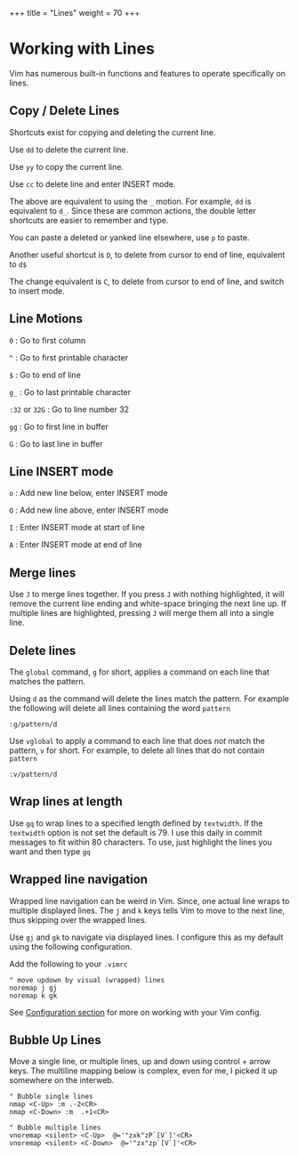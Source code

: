 +++
title = "Lines"
weight = 70
+++

# Working with Lines

Vim has numerous built-in functions and features to operate specifically on lines.

## Copy / Delete Lines

Shortcuts exist for copying and deleting the current line.

Use `dd` to delete the current line.

Use `yy` to copy the current line.

Use `cc` to delete line and enter INSERT mode.

The above are equivalent to using the `_` motion. For example, `dd` is equivalent to `d_`. Since these are common actions, the double letter shortcuts are easier to remember and type.

You can paste a deleted or yanked line elsewhere, use `p` to paste.

Another useful shortcut is `D`, to delete from cursor to end of line, equivalent to `d$`

The change equivalent is `C`, to delete from cursor to end of line, and switch to insert mode.

## Line Motions

`0`
: Go to first column

`^`
: Go to first printable character

`$`
: Go to end of line

`g_`
: Go to last printable character

`:32` or `32G`
: Go to line number 32

`gg`
: Go to first line in buffer

`G`
: Go to last line in buffer

## Line INSERT mode

`o`
: Add new line below, enter INSERT mode

`O`
: Add new line above, enter INSERT mode

`I`
: Enter INSERT mode at start of line

`A`
: Enter INSERT mode at end of line

## Merge lines

Use `J` to merge lines together. If you press `J` with nothing highlighted, it will remove the current line ending and white-space bringing the next line up. If multiple lines are highlighted, pressing `J` will merge them all into a single line.


## Delete lines

The `global` command, `g` for short, applies a command on each line that matches the pattern.

Using `d` as the command will delete the lines match the pattern. For example the following will delete all lines containing the word `pattern`

```vim
:g/pattern/d
```

Use `vglobal` to apply a command to each line that does *not* match the pattern, `v` for short. For example, to delete all lines that do not contain `pattern`

```vim
:v/pattern/d
```


## Wrap lines at length

Use `gq` to wrap lines to a specified length defined by `textwidth`. If the `textwidth` option is not set the default is 79. I use this daily in commit messages to fit within 80 characters. To use, just highlight the lines you want and then type `gq`

## Wrapped line navigation

Wrapped line navigation can be weird in Vim. Since, one actual line wraps to multiple displayed lines. The `j` and `k` keys tells Vim to move to the next line, thus skipping over the wrapped lines.

Use `gj` and `gk` to navigate via displayed lines. I configure this as my default using the following configuration.

Add the following to your `.vimrc`

```vim
" move updown by visual (wrapped) lines
noremap j gj
noremap k gk
```

See [Configuration section](/working-with-vim/configuration/) for more on working with your Vim config.

## Bubble Up Lines

Move a single line, or multiple lines, up and down using control + arrow keys. The multiline mapping below is complex, even for me, I picked it up somewhere on the interweb.

```vim
" Bubble single lines
nmap <C-Up> :m .-2<CR>
nmap <C-Down> :m  .+1<CR>

" Bubble multiple lines
vnoremap <silent> <C-Up>  @='"zxk"zP`[V`]'<CR>
vnoremap <silent> <C-Down>  @='"zx"zp`[V`]'<CR>
```
